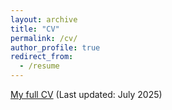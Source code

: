 ```yaml
---
layout: archive
title: "CV"
permalink: /cv/
author_profile: true
redirect_from:
  - /resume
---
```

<span style="color:#5DADE2">[My full CV](https://muryelgp.github.io/files/CV_MuryelGuolo.pdf)</span> (Last updated: July 2025)


